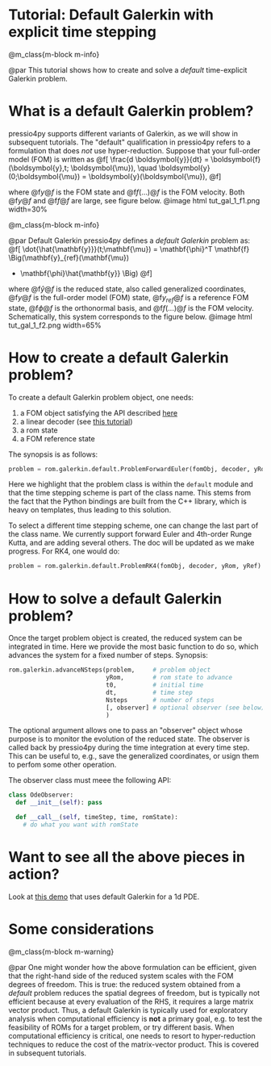
# Tutorial: Default Galerkin with explicit time stepping

@m_class{m-block m-info}

@par
This tutorial shows how to create and solve a *default* time-explicit Galerkin problem.

# What is a default Galerkin problem?

pressio4py supports different variants of Galerkin, as we will show in subsequent tutorials.
The "default" qualification in pressio4py refers to a
formulation that does *not* use hyper-reduction.
Suppose that your full-order model (FOM) is written as
@f[
\frac{d \boldsymbol{y}}{dt} =
\boldsymbol{f}(\boldsymbol{y},t; \boldsymbol{\mu}),
\quad \boldsymbol{y}(0;\boldsymbol{\mu}) = \boldsymbol{y}(\boldsymbol{\mu}),
@f]

where @f$y@f$ is the FOM state and @f$f(...)@f$ is the FOM velocity.
Both @f$y@f$ and @f$f@f$ are large, see figure below.
@image html tut_gal_1_f1.png width=30%

@m_class{m-block m-info}

@par Default Galerkin
pressio4py defines a *default Galerkin* problem as:
@f[
\dot{\hat{\mathbf{y}}}(t;\mathbf{\mu}) =
\mathbf{\phi}^T
\mathbf{f}
\Big(\mathbf{y}_{ref}(\mathbf{\mu})
+ \mathbf{\phi}\hat{\mathbf{y}} \Big)
@f]

where @f$\hat{y}@f$ is the reduced state, also called generalized coordinates,
@f$y@f$ is the full-order model (FOM) state,
@f$y_{ref}@f$ is a reference FOM state, @f$\phi@f$ is the orthonormal basis, and
@f$f(...)@f$ is the FOM velocity. Schematically, this system corresponds
to the figure below.
@image html tut_gal_1_f2.png width=65%

# How to create a default Galerkin problem?

To create a default Galerkin problem object, one needs:
1. a FOM object satisfying the API described [here](file:///Users/fnrizzi/Desktop/work/ROM/gitrepos/pressio4py/docs/html/md_pages_prepare_your_app.html)
2. a linear decoder (see [this tutorial](./md_pages_tutorials_tutorial1.html))
3. a rom state
4. a FOM reference state

The synopsis is as follows:

```py
problem = rom.galerkin.default.ProblemForwardEuler(fomObj, decoder, yRom, yRef)
```
Here we highlight that the problem class is within the `default`
module and that the time stepping scheme is part of the class name.
This stems from the fact that the Python bindings are built
from the C++ library, which is heavy on templates, thus leading to this solution.

To select a different time stepping scheme, one can change the last
part of the class name.
We currently support forward Euler and 4th-order Runge Kutta, and are
adding several others. The doc will be updated as we make progress.
For RK4, one would do:

```py
problem = rom.galerkin.default.ProblemRK4(fomObj, decoder, yRom, yRef)
```

# How to solve a default Galerkin problem?

Once the target problem object is created, the reduced system
can be integrated in time. Here we provide the most basic function
to do so, which advances the system for a fixed number of steps.
Synopsis:

```py
rom.galerkin.advanceNSteps(problem,     # problem object
				           yRom,        # rom state to advance
						   t0,          # initial time
						   dt,          # time step
						   Nsteps       # number of steps
						   [, observer] # optional observer (see below)
						   )
```
The optional argument allows one to pass an "observer" object whose
purpose is to monitor the evolution of the reduced state.
The observer is called back by pressio4py during the time integration
at every time step. This can be useful to, e.g., save the
generalized coordinates, or usign them to perfom some other operation.

The observer class must meee the following API:
```py
class OdeObserver:
  def __init__(self): pass

  def __call__(self, timeStep, time, romState):
	# do what you want with romState
```

# Want to see all the above pieces in action?

Look at [this demo](./md_pages_demos_demo1.html) that uses
default Galerkin for a 1d PDE.


# Some considerations
@m_class{m-block m-warning}

@par
One might wonder how the above formulation can be efficient,
given that the right-hand side of the reduced system scales
with the FOM degrees of freedom.
This is true: the reduced system obtained from a
*default* problem reduces the spatial degrees of freedom,
but is typically not efficient because at every evaluation of the RHS,
it requires a large matrix vector product.
Thus, a default Galerkin is typically used for exploratory
analysis when computational efficiency is **not** a primary
goal, e.g. to test the feasibility of ROMs for a target problem,
or try different basis.
When computational efficiency is critical, one needs to
resort to hyper-reduction techniques to reduce the cost of the matrix-vector
product. This is covered in subsequent tutorials.

